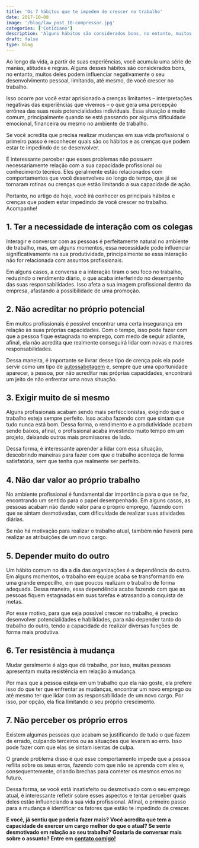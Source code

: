 ```yaml
---
title: 'Os 7 hábitos que te impedem de crescer no trabalho'
date: 2017-10-08
image: '/blog/law_post_10-compressor.jpg'
categories: ['Cotidiano']
description: 'Alguns hábitos são considerados bons, no entanto, muitos deles podem influenciar negativamente o seu desenvolvimento, limitando você crescer no trabalho'
draft: false
type: blog
---
```


Ao longo da vida, a partir de suas experiências, você acumula uma série de manias, atitudes e regras. Alguns desses hábitos são considerados bons, no entanto, muitos deles podem influenciar negativamente o seu desenvolvimento pessoal, limitando, até mesmo, de você crescer no trabalho.

Isso ocorre por você estar aprisionado a crenças limitantes – interpretações negativas das experiências que vivemos – o que gera uma percepção errônea das suas reais potencialidades individuais. Essa situação é muito comum, principalmente quando se está passando por alguma dificuldade emocional, financeira ou mesmo no ambiente de trabalho.

Se você acredita que precisa realizar mudanças em sua vida profissional o primeiro passo é reconhecer quais são os hábitos e as crenças que podem estar te impedindo de se desenvolver.

É interessante perceber que esses problemas não possuem necessariamente relação com a sua capacidade profissional ou conhecimento técnico. Eles geralmente estão relacionados com comportamentos que você desenvolveu ao longo do tempo, que já se tornaram rotinas ou crenças que estão limitando a sua capacidade de ação.

Portanto, no artigo de hoje, você irá conhecer os principais hábitos e crenças que podem estar impedindo de você crescer no trabalho. Acompanhe!

## **1. Ter a necessidade de interação com os colegas**

Interagir e conversar com as pessoas é perfeitamente natural no ambiente de trabalho, mas, em alguns momentos, essa necessidade pode influenciar significativamente na sua produtividade, principalmente se essa interação não for relacionada com assuntos profissionais.

Em alguns casos, a conversa e a interação tiram o seu foco no trabalho, reduzindo o rendimento diário, o que acaba interferindo no desempenho das suas responsabilidades. Isso afeta a sua imagem profissional dentro da empresa, afastando a possibilidade de uma promoção.

## **2. Não acreditar no próprio potencial**

Em muitos profissionais é possível encontrar uma certa insegurança em relação às suas próprias capacidades. Com o tempo, isso pode fazer com que a pessoa fique estagnada no emprego, com medo de seguir adiante, afinal, ela não acredita que realmente conseguirá lidar com novas e maiores responsabilidades.

Dessa maneira, é importante se livrar desse tipo de crença pois ela pode servir como um tipo de [autossabotagem](/como-evitar-a-autossabotagem/) e, sempre que uma oportunidade aparecer, a pessoa, por não acreditar nas próprias capacidades, encontrará um jeito de não enfrentar uma nova situação.

## **3. Exigir muito de si mesmo**

Alguns profissionais acabam sendo mais perfeccionistas, exigindo que o trabalho esteja sempre perfeito. Isso acaba fazendo com que sintam que tudo nunca está bom. Dessa forma, o rendimento e a produtividade acabam sendo baixos, afinal, o profissional acaba investindo muito tempo em um projeto, deixando outros mais promissores de lado.

Dessa forma, é interessante aprender a lidar com essa situação, descobrindo maneiras para fazer com que o trabalho aconteça de forma satisfatória, sem que tenha que realmente ser perfeito.

## **4. Não dar valor ao próprio trabalho**

No ambiente profissional é fundamental dar importância para o que se faz, encontrando um sentido para o papel desempenhado. Em alguns casos, as pessoas acabam não dando valor para o próprio emprego, fazendo com que se sintam desmotivadas, com dificuldade de realizar suas atividades diárias.

Se não há motivação para realizar o trabalho atual, também não haverá para realizar as atribuições de um novo cargo.

## **5. Depender muito do outro**

Um hábito comum no dia a dia das organizações é a dependência do outro. Em alguns momentos, o trabalho em equipe acaba se transformando em uma grande empecilho, em que poucos realizam o trabalho de forma adequada. Dessa maneira, essa dependência acaba fazendo com que as pessoas fiquem estagnadas em suas tarefas e atrasando a conquista de metas.

Por esse motivo, para que seja possível crescer no trabalho, é preciso desenvolver potencialidades e habilidades, para não depender tanto do trabalho do outro, tendo a capacidade de realizar diversas funções de forma mais produtiva.

## **6. Ter resistência à mudança**

Mudar geralmente é algo que dá trabalho, por isso, muitas pessoas apresentam muita resistência em relação à mudança.

Por mais que a pessoa esteja em um trabalho que ela não goste, ela prefere isso do que ter que enfrentar as mudanças, encontrar um novo emprego ou até mesmo ter que lidar com as responsabilidade de um novo cargo. Por isso, por opção, ela fica limitando o seu próprio crescimento.

## **7. Não perceber os próprio erros**

Existem algumas pessoas que acabam se justificando de tudo o que fazem de errado, culpando terceiros ou as situações que levaram ao erro. Isso pode fazer com que elas se sintam isentas de culpa.

O grande problema disso é que esse comportamento impede que a pessoa reflita sobre os seus erros, fazendo com que não se aprenda com eles e, consequentemente, criando brechas para cometer os mesmos erros no futuro.

Dessa forma, se você está insatisfeito ou desmotivado com o seu emprego atual, é interessante refletir sobre esses aspectos e tentar perceber quais deles estão influenciando a sua vida profissional. Afinal, o primeiro passo para a mudança é identificar os fatores que estão te impedindo de crescer.

**E você, já sentiu que poderia fazer mais? Você acredita que tem a capacidade de exercer um cargo melhor do que o atual? Se sente desmotivado em relação ao seu trabalho? Gostaria de conversar mais sobre o assunto? Entre em** [**contato comigo!**](/contato/)
